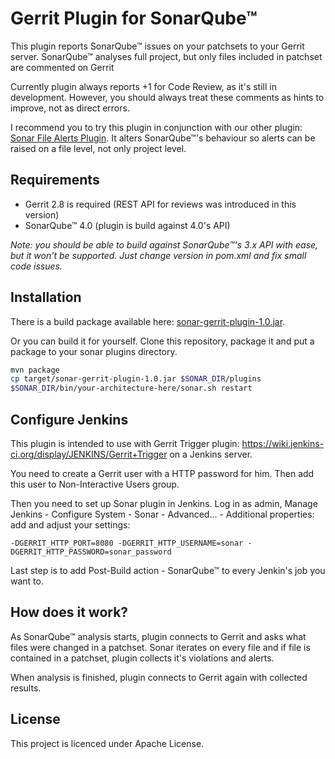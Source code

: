 Gerrit Plugin for SonarQube™
============================

This plugin reports SonarQube™ issues on your patchsets to your Gerrit server. SonarQube™ analyses full project, but only files included in patchset are commented on Gerrit

Currently plugin always reports +1 for Code Review, as it's still in development. However, you should always treat these comments as hints to improve, not as direct errors.

I recommend you to try this plugin in conjunction with our other plugin: [Sonar File Alerts Plugin](https://github.com/TouK/sonar-file-alerts-plugin). It alters SonarQube™'s behaviour so alerts can be raised on a file level, not only project level.

Requirements
------------

- Gerrit 2.8 is required (REST API for reviews was introduced in this version)
- SonarQube™ 4.0 (plugin is build against 4.0's API)

*Note: you should be able to build against SonarQube™'s 3.x API with ease, but it won't be supported. Just change version in pom.xml and fix small code issues.*

Installation
------------

There is a build package available here: [sonar-gerrit-plugin-1.0.jar](https://github.com/TouK/sonar-gerrit-plugin/releases/download/sonar-gerrit-plugin-1.0/sonar-gerrit-plugin-1.0.jar).

Or you can build it for yourself. Clone this repository, package it and put a package to your sonar plugins directory.

```bash
mvn package
cp target/sonar-gerrit-plugin-1.0.jar $SONAR_DIR/plugins
$SONAR_DIR/bin/your-architecture-here/sonar.sh restart
```

Configure Jenkins
-----------------

This plugin is intended to use with Gerrit Trigger plugin: https://wiki.jenkins-ci.org/display/JENKINS/Gerrit+Trigger on a Jenkins server.

You need to create a Gerrit user with a HTTP password for him. Then add this user to Non-Interactive Users group.

Then you need to set up Sonar plugin in Jenkins. Log in as admin, Manage Jenkins - Configure System - Sonar - Advanced... - Additional properties: add and adjust your settings:

```
-DGERRIT_HTTP_PORT=8080 -DGERRIT_HTTP_USERNAME=sonar -DGERRIT_HTTP_PASSWORD=sonar_password
```

Last step is to add Post-Build action - SonarQube™ to every Jenkin's job you want to.

How does it work?
-----------------

As SonarQube™ analysis starts, plugin connects to Gerrit and asks what files were changed in a patchset. Sonar iterates on every file and if file is contained in a patchset, plugin collects it's violations and alerts.

When analysis is finished, plugin connects to Gerrit again with collected results.

License
-------

This project is licenced under Apache License.

